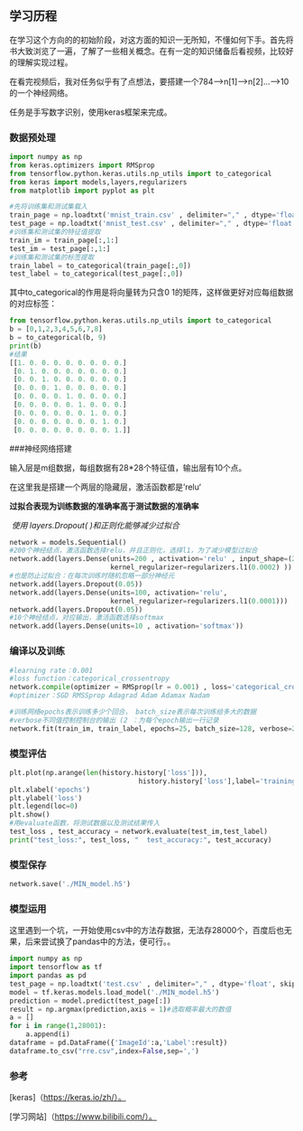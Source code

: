 ## 学习历程

在学习这个方向的的初始阶段，对这方面的知识一无所知，不懂如何下手。首先将书大致浏览了一遍，了解了一些相关概念。在有一定的知识储备后看视频，比较好的理解实现过程。

在看完视频后，我对任务似乎有了点想法，要搭建一个784-->n[1]-->n[2]...-->10的一个神经网络。

任务是手写数字识别，使用keras框架来完成。

### 数据预处理

```python
import numpy as np
from keras.optimizers import RMSprop
from tensorflow.python.keras.utils.np_utils import to_categorical
from keras import models,layers,regularizers
from matplotlib import pyplot as plt
```



```python
#先将训练集和测试集载入
train_page = np.loadtxt('mnist_train.csv' , delimiter="," , dtype='float', skiprows=1)
test_page = np.loadtxt('mnist_test.csv' , delimiter="," , dtype='float', skiprows=1)
#训练集和测试集的特征值提取
train_im = train_page[:,1:]
test_im = test_page[:,1:]
#训练集和测试集的标签提取
train_label = to_categorical(train_page[:,0])
test_label = to_categorical(test_page[:,0])
```

其中to_categorical的作用是将向量转为只含0 1的矩阵，这样做更好对应每组数据的对应标签：

```python
from tensorflow.python.keras.utils.np_utils import to_categorical
b = [0,1,2,3,4,5,6,7,8]
b = to_categorical(b, 9)
print(b)
#结果
[[1. 0. 0. 0. 0. 0. 0. 0. 0.]
 [0. 1. 0. 0. 0. 0. 0. 0. 0.]
 [0. 0. 1. 0. 0. 0. 0. 0. 0.]
 [0. 0. 0. 1. 0. 0. 0. 0. 0.]
 [0. 0. 0. 0. 1. 0. 0. 0. 0.]
 [0. 0. 0. 0. 0. 1. 0. 0. 0.]
 [0. 0. 0. 0. 0. 0. 1. 0. 0.]
 [0. 0. 0. 0. 0. 0. 0. 1. 0.]
 [0. 0. 0. 0. 0. 0. 0. 0. 1.]]
```



###神经网络搭建

输入层是m组数据，每组数据有28*28个特征值，输出层有10个点。

在这里我是搭建一个两层的隐藏层，激活函数都是’relu‘

**过拟合表现为训练数据的准确率高于测试数据的准确率**

​	*使用 layers.Dropout( )和正则化能够减少过拟合*

```python
network = models.Sequential()
#200个神经结点，激活函数选择relu，并且正则化，选择l1，为了减少模型过拟合
network.add(layers.Dense(units=200 , activation='relu' , input_shape=(28*28, ) ,
                         kernel_regularizer=regularizers.l1(0.0002) ))
#也是防止过拟合：在每次训练时随机忽略一部分神经元
network.add(layers.Dropout(0.05))
network.add(layers.Dense(units=100, activation='relu',
                         kernel_regularizer=regularizers.l1(0.0001)))
network.add(layers.Dropout(0.05))
#10个神经结点，对应输出，激活函数选择softmax
network.add(layers.Dense(units=10 , activation='softmax'))
```



### 编译以及训练

```python
#learning rate：0.001 
#loss function：categorical_crossentropy
network.compile(optimizer = RMSprop(lr = 0.001) , loss='categorical_crossentropy' , metrics=['accuracy'])
#optimizer：SGD RMSSprop Adagrad Adam Adamax Nadam

#训练网络epochs表示训练多少个回合， batch_size表示每次训练给多大的数据
#verbose不同值控制控制台的输出 (2 ：为每个epoch输出一行记录
network.fit(train_im, train_label, epochs=25, batch_size=128, verbose=2)
```



### 模型评估

```python
plt.plot(np.arange(len(history.history['loss'])),
         						history.history['loss'],label='training')
plt.xlabel('epochs')
plt.ylabel('loss')
plt.legend(loc=0)
plt.show()
#用evaluate函数，将测试数据以及测试结果传入
test_loss , test_accuracy = network.evaluate(test_im,test_label)
print("test_loss:", test_loss, "  test_accuracy:", test_accuracy)
```



### 模型保存

```python
network.save('./MIN_model.h5')
```

### 模型运用

这里遇到一个坑，一开始使用csv中的方法存数据，无法存28000个，百度后也无果，后来尝试换了pandas中的方法，便可行。。

```python
import numpy as np
import tensorflow as tf
import pandas as pd
test_page = np.loadtxt('test.csv' , delimiter="," , dtype='float', skiprows=1)
model = tf.keras.models.load_model('./MIN_model.h5')
prediction = model.predict(test_page[:])
result = np.argmax(prediction,axis = 1)#选取概率最大的数值
a = []
for i in range(1,28001):
    a.append(i)
dataframe = pd.DataFrame({'ImageId':a,'Label':result})
dataframe.to_csv("rre.csv",index=False,sep=',')
```



### 参考

[keras]（https://keras.io/zh/）。

[学习网站]（https://www.bilibili.com/）。
